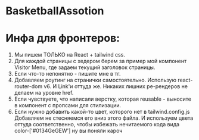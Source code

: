 # BasketballAssotion
# Инфа для фронтеров: 
1. Мы пишем ТОЛЬКО на React + tailwind css.
2. Для каждой страницы с хедером берем за пример мой компонент Visitor Menu, где задаем текущий заголовок страницы.
3. Если что-то непонятно - пишите мне в тг.
4. Добавляем роутинг на странички самостоятельно. Использую react-router-dom v6.  И Link'и оттуда же.  Никаких лишних ре-рендеров не делаем на уровне href.
5. Если чувствуете, что написали верстку, которая reusable - выносите в компонент с пропсами для стилизации.
6. Если нужно добавить какой-то цвет, которого нет в tailwind.config.js Добавляем не стесняемся его вниз этого файла. И используем цвета оттуда соответственно, чтобы избежать нечитаемого кода вида color-['#0134GeGEW'] ну вы поняли кароч
